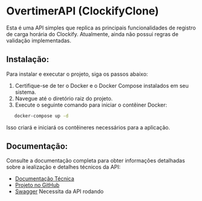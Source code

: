 # OvertimerAPI (ClockifyClone)

Esta é uma API simples que replica as principais funcionalidades de registro de carga horária do Clockify. Atualmente, ainda não possui regras de validação implementadas.

## Instalação:

Para instalar e executar o projeto, siga os passos abaixo:

1. Certifique-se de ter o Docker e o Docker Compose instalados em seu sistema.
2. Navegue até o diretório raiz do projeto.
3. Execute o seguinte comando para iniciar o contêiner Docker:

```bash
   docker-compose up -d
```


Isso criará e iniciará os contêineres necessários para a aplicação.

## Documentação:

Consulte a documentação completa para obter informações detalhadas sobre a iealização e detalhes técnicos da API:

- [Documentação Técnica](https://drive.google.com/drive/folders/1z7rRuBI3275tOx-o7wzJljCTo0ek5KPe?usp=sharing)
- [Projeto no GitHub](https://github.com/orgs/Overdrive-Internal-Product-Team/projects/1)
- [Swagger](http://localhost:8045/swagger/index.html) Necessita da API rodando
